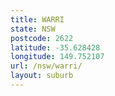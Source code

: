 ```yaml
---
title: WARRI
state: NSW
postcode: 2622
latitude: -35.628428
longitude: 149.752107
url: /nsw/warri/
layout: suburb
---
```


